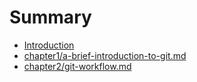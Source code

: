 # Summary

* [Introduction](README.md)
* [chapter1/a-brief-introduction-to-git.md](chapter1/a-brief-introduction-to-git.md)
* [chapter2/git-workflow.md](chapter2/git-workflow.md)



